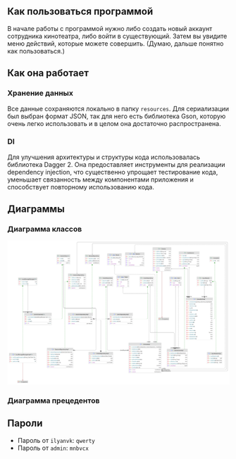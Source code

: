 ## Как пользоваться программой

В начале работы с программой нужно либо создать новый аккаунт сотрудника кинотеатра, либо войти в существующий. Затем вы увидите меню действий, которые можете совершить. (Думаю, дальше понятно как пользоваться.)

## Как она работает

### Хранение данных

Все данные сохраняются локально в папку `resources`. Для сериализации был выбран формат JSON, так для него есть
библиотека Gson, которую очень легко использовать и в целом она достаточно распространена.

### DI

Для улучшения архитектуры и структуры кода использовалась библиотека Dagger 2. Она предоставляет инструменты для реализации dependency injection, что существенно упрощает тестирование кода, уменьшает связанность между компонентами приложения и способствует повторному использованию кода.

## Диаграммы

### Диаграмма классов

![class_diagram.png](src%2Fmain%2Fdiagrams%2Fclass_diagram.png)

### Диаграмма прецедентов

## Пароли

* Пароль от `ilyanvk`: `qwerty`
* Пароль от `admin`: `mnbvcx`